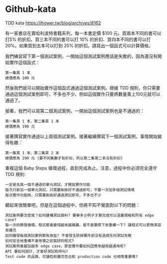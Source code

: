 # Github-kata
TDD kata
https://ihower.tw/blog/archives/8162

有一家書店在賣哈利波特書籍系列，每一本書定價 $100 元。買兩本不同的書可以打5% 的折扣、買三本不同的書可以打 10% 的折扣、買四本不同的書可以打 20%。如果買到五本可以打到 25% 的折扣。請寫出一個函式可以計算價格。

我們練習寫下第一個測試案例，一開始這個測試案例應該是失敗的，因為還沒有開始實作這個函式：

    第一集買 1 本
    總價應為 100 元

然後我們就可以開始實作這個函式通過這個測試案例。根據 TDD 規則，你只需要通過這個測試案例即可，不多也不少。例如這個實作只要將數量乘上100元就可以通過了。

接著，我們可以寫第二個測試案例，一開始這個測試案例也是不通過的：

    第一集買 1 本、第二集買 1 本
    總價應為 190 元

接著撰寫實作通過以上兩個測試案例。接著繼續撰寫下一個測試案例，事情開始變得有趣：

    第一集買 1 本、第二集買 2 本
    總價應為 290 元 (要不同集數才有折扣，所以第二集第二本沒有折扣)

重複這個 Baby Steps 循環過程，直到完成為止。注意，過程中你必須完全遵守 TDD 規則:

    一定是先寫一個不通過的單元測試，才開始實作功能
    每次只新加一個單元測試，只需要剛剛好不通過即可，不要一次加多個測試情境
    每次實作功能時，只需要剛剛好通過測試即可，不多也不少

聽起來很簡單吧，但是在這個過程中，你將不知不覺面對以下的問題：

    測試案例要怎麼寫？如何建構測試資料? 要舉多少例子才算完成可以涵蓋規格和所有 edge case?
    每一次的開發循環，程式都會變得越來越複雜，是不是要停下來重構一下? 讓程式可以更簡潔容易擴充
    如何確保每個測試案例都有效益? 不會發生砍掉實作卻沒有造成任何測試失敗
    如何安全地重構不會改壞之前寫好的程式?
    測試案例會越加越多 edge case，那麼實作要如何因應來越改越通用呢?
    API 要如何設計，才會好測試和呼叫?
    Test code 的品質、可讀性和擴充性也和 production code 也相等重要嗎?
